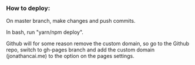 ### How to deploy:
On master branch, make changes and push commits.

In bash, run "yarn/npm deploy".

Github will for some reason remove the custom domain, so go to the Github repo, switch to gh-pages branch and add the custom domain (jonathancai.me) to the option on the pages settings.
